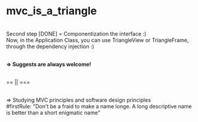 # mvc_is_a_triangle



<br>Second step [DONE] = Componentization the interface :)
<br>Now, in the Application Class, you can use TriangleView or TriangleFrame, through the dependency injection :)

<br> <b> => Suggests are always welcome!</b>



<br>== || ===

<br>=> Studying MVC principles and software design principles
<br>#firstRule: "Don't be a fraid to make a name longe. A long descriptive name is better than a short enigmatic name"
